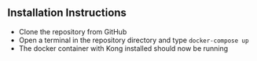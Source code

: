 ## Installation Instructions

- Clone the repository from GitHub
- Open a terminal in the repository directory and type `docker-compose up`
- The docker container with Kong installed should now be running
